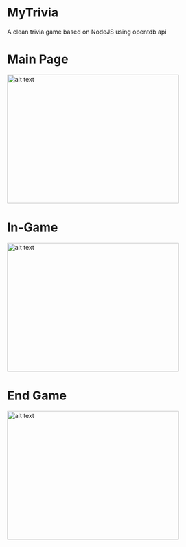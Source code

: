 # MyTrivia
A clean trivia game based on NodeJS using opentdb api

# Main Page
<img src="https://toiznerd.com/mytrivia.png" alt="alt text" style="width:400px; height:300px;">

# In-Game
<img src="https://toiznerd.com/mytrivia2.png" alt="alt text" style="width:400px; height:300px;">

# End Game
<img src="https://toiznerd.com/mytrivia3.png" alt="alt text" style="width:400px; height:300px;">
